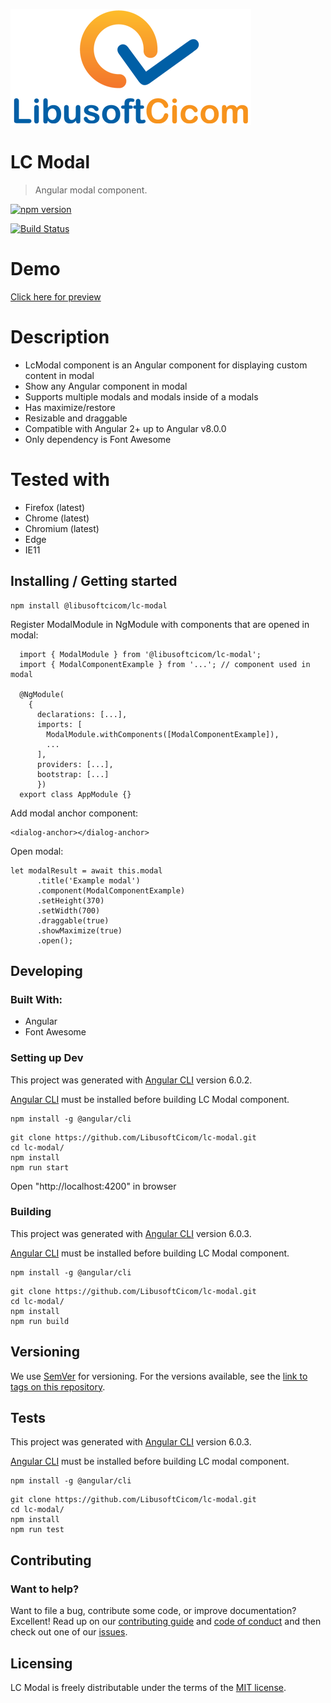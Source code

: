 ![Logo of the project](https://raw.githubusercontent.com/LibusoftCicom/lc-modal/master/src/assets/logo.png)

# LC Modal

> Angular modal component.

[![npm version](https://badge.fury.io/js/%40libusoftcicom%2Flc-modal.svg)](https://www.npmjs.com/package/@libusoftcicom/lc-modal)

[![Build Status](https://travis-ci.org/LibusoftCicom/lc-modal.svg?branch=master)](https://travis-ci.org/LibusoftCicom/lc-modal)

# Demo

[Click here for preview](https://libusoftcicom.github.io/lc-modal/)

# Description

- LcModal component is an Angular component for displaying custom content in modal
- Show any Angular component in modal
- Supports multiple modals and modals inside of a modals
- Has maximize/restore
- Resizable and draggable
- Compatible with Angular 2+ up to Angular v8.0.0
- Only dependency is Font Awesome

# Tested with

- Firefox (latest)
- Chrome (latest)
- Chromium (latest)
- Edge
- IE11

## Installing / Getting started

```shell
npm install @libusoftcicom/lc-modal
```

Register ModalModule in NgModule with components that are opened in modal:

```shell
  import { ModalModule } from '@libusoftcicom/lc-modal';
  import { ModalComponentExample } from '...'; // component used in modal

  @NgModule(
    {
      declarations: [...],
      imports: [
        ModalModule.withComponents([ModalComponentExample]),
        ...
      ],
      providers: [...],
      bootstrap: [...]
      })
  export class AppModule {}
```

Add modal anchor component:

```shell
<dialog-anchor></dialog-anchor>
```

Open modal:

```shell
let modalResult = await this.modal
      .title('Example modal')
      .component(ModalComponentExample)
      .setHeight(370)
      .setWidth(700)
      .draggable(true)
      .showMaximize(true)
      .open();
```

## Developing

### Built With:

- Angular
- Font Awesome

### Setting up Dev

This project was generated with [Angular CLI](https://github.com/angular/angular-cli) version 6.0.2.

[Angular CLI](https://github.com/angular/angular-cli) must be installed before building LC Modal component.

```shell
npm install -g @angular/cli
```

```shell
git clone https://github.com/LibusoftCicom/lc-modal.git
cd lc-modal/
npm install
npm run start
```

Open "http://localhost:4200" in browser

### Building

This project was generated with [Angular CLI](https://github.com/angular/angular-cli) version 6.0.3.

[Angular CLI](https://github.com/angular/angular-cli) must be installed before building LC Modal component.

```shell
npm install -g @angular/cli
```

```shell
git clone https://github.com/LibusoftCicom/lc-modal.git
cd lc-modal/
npm install
npm run build
```

## Versioning

We use [SemVer](http://semver.org/) for versioning. For the versions available, see the [link to tags on this repository](https://github.com/LibusoftCicom/lc-modal/tags).

## Tests

This project was generated with [Angular CLI](https://github.com/angular/angular-cli) version 6.0.3.

[Angular CLI](https://github.com/angular/angular-cli) must be installed before building LC modal component.

```shell
npm install -g @angular/cli
```

```shell
git clone https://github.com/LibusoftCicom/lc-modal.git
cd lc-modal/
npm install
npm run test
```

## Contributing

### Want to help?

Want to file a bug, contribute some code, or improve documentation? Excellent! Read up on our [contributing guide](https://github.com/LibusoftCicom/lc-modal/blob/master/CONTRIBUTING.md) and [code of conduct](https://github.com/LibusoftCicom/lc-modal/blob/master/CODE_OF_CONDUCT.md) and then check out one of our [issues](https://github.com/LibusoftCicom/lc-modal/issues).

## Licensing

LC Modal is freely distributable under the terms of the [MIT license](https://github.com/LibusoftCicom/lc-modal/blob/master/LICENSE).

